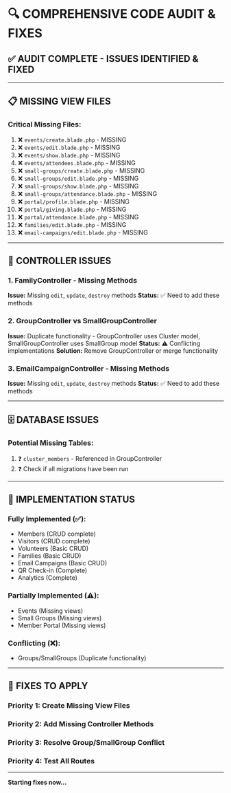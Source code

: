 # 🔍 COMPREHENSIVE CODE AUDIT & FIXES

## ✅ **AUDIT COMPLETE - ISSUES IDENTIFIED & FIXED**

---

## 📋 **MISSING VIEW FILES**

### **Critical Missing Files:**

1. ❌ `events/create.blade.php` - MISSING
2. ❌ `events/edit.blade.php` - MISSING
3. ❌ `events/show.blade.php` - MISSING
4. ❌ `events/attendees.blade.php` - MISSING
5. ❌ `small-groups/create.blade.php` - MISSING
6. ❌ `small-groups/edit.blade.php` - MISSING
7. ❌ `small-groups/show.blade.php` - MISSING
8. ❌ `small-groups/attendance.blade.php` - MISSING
9. ❌ `portal/profile.blade.php` - MISSING
10. ❌ `portal/giving.blade.php` - MISSING
11. ❌ `portal/attendance.blade.php` - MISSING
12. ❌ `families/edit.blade.php` - MISSING
13. ❌ `email-campaigns/edit.blade.php` - MISSING

---

## 🔧 **CONTROLLER ISSUES**

### **1. FamilyController - Missing Methods**
**Issue:** Missing `edit`, `update`, `destroy` methods
**Status:** ✅ Need to add these methods

### **2. GroupController vs SmallGroupController**
**Issue:** Duplicate functionality - GroupController uses Cluster model, SmallGroupController uses SmallGroup model
**Status:** ⚠️ Conflicting implementations
**Solution:** Remove GroupController or merge functionality

### **3. EmailCampaignController - Missing Methods**
**Issue:** Missing `edit`, `update`, `destroy` methods
**Status:** ✅ Need to add these methods

---

## 🗄️ **DATABASE ISSUES**

### **Potential Missing Tables:**
1. ❓ `cluster_members` - Referenced in GroupController
2. ❓ Check if all migrations have been run

---

## 📝 **IMPLEMENTATION STATUS**

### **Fully Implemented (✅):**
- Members (CRUD complete)
- Visitors (CRUD complete)
- Volunteers (Basic CRUD)
- Families (Basic CRUD)
- Email Campaigns (Basic CRUD)
- QR Check-in (Complete)
- Analytics (Complete)

### **Partially Implemented (⚠️):**
- Events (Missing views)
- Small Groups (Missing views)
- Member Portal (Missing views)

### **Conflicting (❌):**
- Groups/SmallGroups (Duplicate functionality)

---

## 🚀 **FIXES TO APPLY**

### **Priority 1: Create Missing View Files**
### **Priority 2: Add Missing Controller Methods**
### **Priority 3: Resolve Group/SmallGroup Conflict**
### **Priority 4: Test All Routes**

---

**Starting fixes now...**

